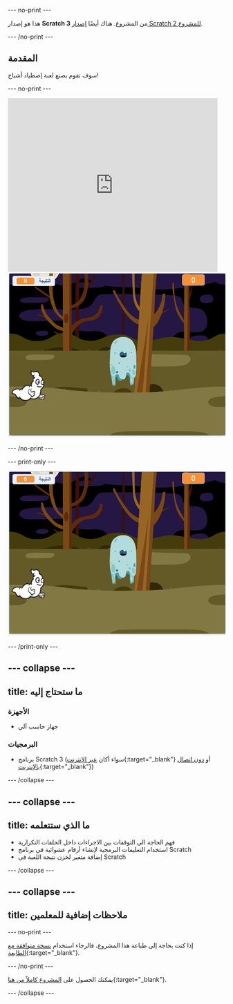 --- no-print ---

هذا هو إصدار **Scratch 3** من المشروع. هناك أيضًا [إصدار Scratch 2 للمشروع](https://projects.raspberrypi.org/ar-SA/projects/ghostbusters-scratch2).

--- /no-print ---

## المقدمة

سوف تقوم بصنع لعبة إصطياد أشباح!

--- no-print ---

<div class="scratch-preview">
  <iframe allowtransparency="true" width="485" height="402" src="https://scratch.mit.edu/projects/embed/365790663/?autostart=false" frameborder="0" scrolling="no"></iframe>
  <img src="images/showcase-static.png">
</div>

--- /no-print ---

--- print-only ---

![معرض](images/showcase-static.png)

--- /print-only ---

--- collapse ---
---
title: ما ستحتاج إليه
---

### الأجهزة

- جهاز حاسب آلي

### البرمجيات

- برنامج Scratch 3 (سواء أكان [عبر الإنترنت](http://rpf.io/scratchon){:target="_blank"} أو [دون اتصال بالإنترنت](http://rpf.io/scratchoff){:target="_blank"})

--- /collapse ---

--- collapse ---
---
title: ما الذي ستتعلمه
---

- فهم الحاجة الى التوقفات بين الاجراءات داخل الحلقات التكرارية
- استخدام التعليمات البرمجية لإنشاء أرقام عشوائية في برنامج Scratch
- إضافة متغير لخزن نتيجة اللعبة في Scratch

--- /collapse ---

--- collapse ---
---
title: ملاحظات إضافية للمعلمين
---

--- no-print ---

إذا كنت بحاجة إلى طباعة هذا المشروع، فالرجاء استخدام [نسخة متوافقة مع الطابعة](https://projects.raspberrypi.org/ar-SA/projects/ghostbusters/print){:target="_blank"}.

--- /no-print ---

يمكنك الحصول على [المشروع كاملاً من هنا](http://rpf.io/p/ar-SA/ghostbusters-get){:target="_blank"}.

--- /collapse ---